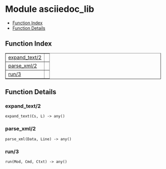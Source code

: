 

# Module asciiedoc_lib #
* [Function Index](#index)
* [Function Details](#functions)


<a name="index"></a>

## Function Index ##


<table width="100%" border="1" cellspacing="0" cellpadding="2" summary="function index"><tr><td valign="top"><a href="#expand_text-2">expand_text/2</a></td><td></td></tr><tr><td valign="top"><a href="#parse_xml-2">parse_xml/2</a></td><td></td></tr><tr><td valign="top"><a href="#run-3">run/3</a></td><td></td></tr></table>


<a name="functions"></a>

## Function Details ##

<a name="expand_text-2"></a>

### expand_text/2 ###

`expand_text(Cs, L) -> any()`


<a name="parse_xml-2"></a>

### parse_xml/2 ###

`parse_xml(Data, Line) -> any()`


<a name="run-3"></a>

### run/3 ###

`run(Mod, Cmd, Ctxt) -> any()`


